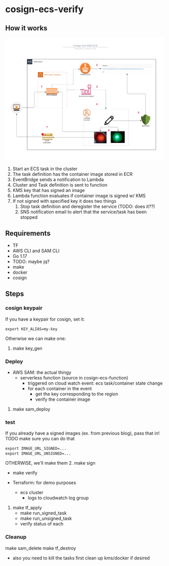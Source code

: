 # cosign-ecs-verify

## How it works

![](aws-ecs-cosign-verify.png)

1. Start an ECS task in the cluster
2. The task definition has the container image stored in ECR
3. EventBridge sends a notification to Lambda
4. Cluster and Task definition is sent to function 
5. KMS key that has signed an image 
6. Lambda function evaluates if container image is signed w/ KMS
7. If not signed with specified key it does two things
   1. Stop task definition and deregister the service (TODO: does it??)
   2. SNS notification email to alert that the service/task has been stopped

## Requirements

- TF
- AWS CLI and SAM CLI
- Go 1.17
- TODO: maybe jq?
- make
- docker
- cosign

## Steps

### cosign keypair

If you have a keypair for cosign, set it:

``` shell
export KEY_ALIAS=my-key
```


Otherwise we can make one:

1. make key_gen

### Deploy
- AWS SAM: the actual thingy
  - serverless function (source in cosign-ecs-function)
    - triggered on cloud watch event: ecs task/container state change
    - for each container in the event
      - get the key corresponding to the region
      - verify the container image 
    
1. make sam_deploy

### test

If you already have a signed images (ex. from previous blog), pass that in! TODO make sure you can do that

```shell
export IMAGE_URL_SIGNED=...
export IMAGE_URL_UNSIGNED=...
```

OTHERWISE, we'll make them
2. make sign
  - make verify
  

- Terraform: for demo purposes
  - ecs cluster
    - logs to cloudwatch log group
1. make tf_apply
   - make run_signed_task
   - make run_unsigned_task
   - verify status of each

### Cleanup

make sam_delete
make tf_destroy
  - also you need to kill the tasks first
clean up kms/docker if desired
